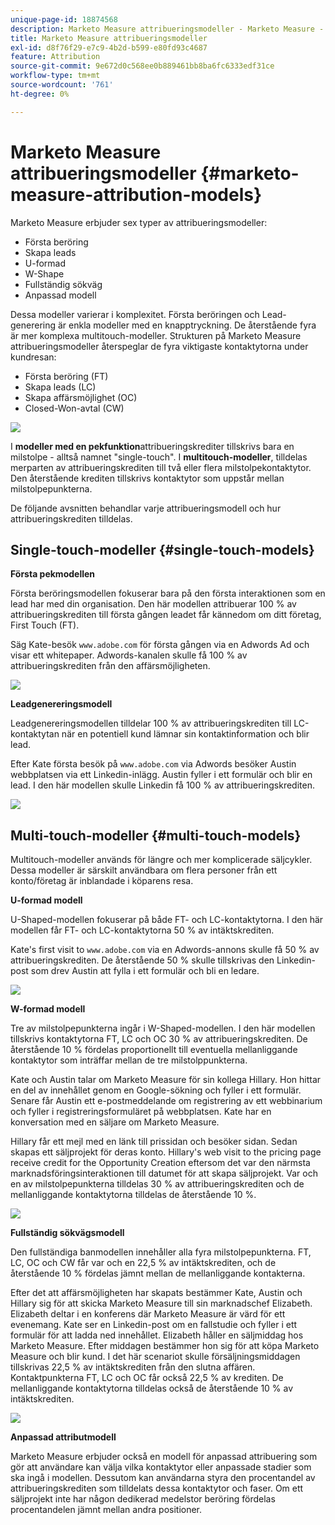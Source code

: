 ```yaml
---
unique-page-id: 18874568
description: Marketo Measure attribueringsmodeller - Marketo Measure - produktdokumentation
title: Marketo Measure attribueringsmodeller
exl-id: d8f76f29-e7c9-4b2d-b599-e80fd93c4687
feature: Attribution
source-git-commit: 9e672d0c568ee0b889461bb8ba6fc6333edf31ce
workflow-type: tm+mt
source-wordcount: '761'
ht-degree: 0%

---
```


# Marketo Measure attribueringsmodeller {#marketo-measure-attribution-models}

Marketo Measure erbjuder sex typer av attribueringsmodeller:

* Första beröring
* Skapa leads
* U-formad
* W-Shape
* Fullständig sökväg
* Anpassad modell

Dessa modeller varierar i komplexitet. Första beröringen och Lead-generering är enkla modeller med en knapptryckning. De återstående fyra är mer komplexa multitouch-modeller. Strukturen på Marketo Measure attribueringsmodeller återspeglar de fyra viktigaste kontaktytorna under kundresan:

* Första beröring (FT)
* Skapa leads (LC)
* Skapa affärsmöjlighet (OC)
* Closed-Won-avtal (CW)

![](assets/1-1.png)

I **modeller med en pekfunktion**attribueringskrediter tillskrivs bara en milstolpe - alltså namnet &quot;single-touch&quot;.
I **multitouch-modeller**, tilldelas merparten av attribueringskrediten till två eller flera milstolpekontaktytor. Den återstående krediten tillskrivs kontaktytor som uppstår mellan milstolpepunkterna.

De följande avsnitten behandlar varje attribueringsmodell och hur attribueringskrediten tilldelas.

## Single-touch-modeller {#single-touch-models}

**Första pekmodellen**

Första beröringsmodellen fokuserar bara på den första interaktionen som en lead har med din organisation. Den här modellen attribuerar 100 % av attribueringskrediten till första gången leadet får kännedom om ditt företag, First Touch (FT).

Säg Kate-besök `www.adobe.com` för första gången via en Adwords Ad och visar ett whitepaper. Adwords-kanalen skulle få 100 % av attribueringskrediten från den affärsmöjligheten.

![](assets/2.png)

**Leadgenereringsmodell**

Leadgenereringsmodellen tilldelar 100 % av attribueringskrediten till LC-kontaktytan när en potentiell kund lämnar sin kontaktinformation och blir lead.

Efter Kate första besök på `www.adobe.com` via Adwords besöker Austin webbplatsen via ett Linkedin-inlägg. Austin fyller i ett formulär och blir en lead. I den här modellen skulle Linkedin få 100 % av attribueringskrediten.

![](assets/3.png)

## Multi-touch-modeller {#multi-touch-models}

Multitouch-modeller används för längre och mer komplicerade säljcykler. Dessa modeller är särskilt användbara om flera personer från ett konto/företag är inblandade i köparens resa.

**U-formad modell**

U-Shaped-modellen fokuserar på både FT- och LC-kontaktytorna. I den här modellen får FT- och LC-kontaktytorna 50 % av intäktskrediten.

Kate&#39;s first visit to `www.adobe.com` via en Adwords-annons skulle få 50 % av attribueringskrediten. De återstående 50 % skulle tillskrivas den Linkedin-post som drev Austin att fylla i ett formulär och bli en ledare.

![](assets/4.png)

**W-formad modell**

Tre av milstolpepunkterna ingår i W-Shaped-modellen. I den här modellen tillskrivs kontaktytorna FT, LC och OC 30 % av attribueringskrediten. De återstående 10 % fördelas proportionellt till eventuella mellanliggande kontaktytor som inträffar mellan de tre milstolppunkterna.

Kate och Austin talar om Marketo Measure för sin kollega Hillary. Hon hittar en del av innehållet genom en Google-sökning och fyller i ett formulär. Senare får Austin ett e-postmeddelande om registrering av ett webbinarium och fyller i registreringsformuläret på webbplatsen. Kate har en konversation med en säljare om Marketo Measure.

Hillary får ett mejl med en länk till prissidan och besöker sidan. Sedan skapas ett säljprojekt för deras konto. Hillary&#39;s web visit to the pricing page receive credit for the Opportunity Creation eftersom det var den närmsta marknadsföringsinteraktionen till datumet för att skapa säljprojekt. Var och en av milstolpepunkterna tilldelas 30 % av attribueringskrediten och de mellanliggande kontaktytorna tilldelas de återstående 10 %.

![](assets/5.png)

**Fullständig sökvägsmodell**

Den fullständiga banmodellen innehåller alla fyra milstolpepunkterna. FT, LC, OC och CW får var och en 22,5 % av intäktskrediten, och de återstående 10 % fördelas jämnt mellan de mellanliggande kontakterna.

Efter det att affärsmöjligheten har skapats bestämmer Kate, Austin och Hillary sig för att skicka Marketo Measure till sin marknadschef Elizabeth. Elizabeth deltar i en konferens där Marketo Measure är värd för ett evenemang. Kate ser en Linkedin-post om en fallstudie och fyller i ett formulär för att ladda ned innehållet. Elizabeth håller en säljmiddag hos Marketo Measure. Efter middagen bestämmer hon sig för att köpa Marketo Measure och blir kund. I det här scenariot skulle försäljningsmiddagen tillskrivas 22,5 % av intäktskrediten från den slutna affären. Kontaktpunkterna FT, LC och OC får också 22,5 % av krediten. De mellanliggande kontaktytorna tilldelas också de återstående 10 % av intäktskrediten.

![](assets/6.png)

**Anpassad attributmodell**

Marketo Measure erbjuder också en modell för anpassad attribuering som gör att användare kan välja vilka kontaktytor eller anpassade stadier som ska ingå i modellen. Dessutom kan användarna styra den procentandel av attribueringskrediten som tilldelats dessa kontaktytor och faser. Om ett säljprojekt inte har någon dedikerad medelstor beröring fördelas procentandelen jämnt mellan andra positioner.
